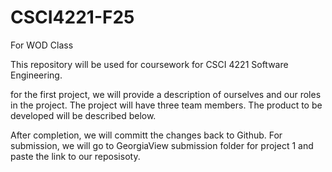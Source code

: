 # CSCI4221-F25
For WOD Class

This repository will be used for coursework for CSCI 4221 Software Engineering.

for the first project, we will provide a description of ourselves and our roles in the project. The project will have three team members. The product to be developed will be described below. 

After completion, we will committ the changes back to Github. For submission, we will go to GeorgiaView submission folder for project 1 and paste the link to our reposisoty.



